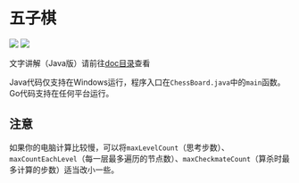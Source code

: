 # 五子棋

![](https://img.shields.io/github/go-mod/go-version/CuteReimu/gobang?filename=go%2Fgo.mod) ![](https://img.shields.io/badge/Java-8-informational)

文字讲解（Java版）请前往[doc目录](doc)查看

Java代码仅支持在Windows运行，程序入口在`ChessBoard.java`中的`main`函数。\
Go代码支持在任何平台运行。

## 注意

如果你的电脑计算比较慢，可以将`maxLevelCount`（思考步数）、`maxCountEachLevel`（每一层最多遍历的节点数）、`maxCheckmateCount`（算杀时最多计算的步数）适当改小一些。
